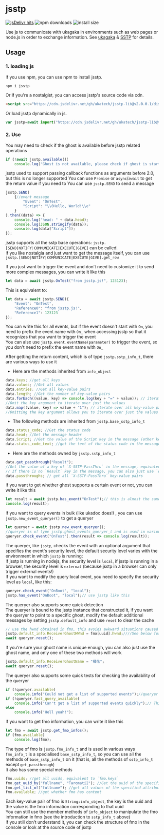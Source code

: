 # jsstp  

[![jsDelivr hits](https://img.shields.io/jsdelivr/gh/hm/ukatech/jsstp-lib?color=green)](https://www.jsdelivr.com/package/gh/ukatech/jsstp-lib)
![npm downloads](https://img.shields.io/npm/dm/jsstp?label=npm%20downloads)
![install size](https://packagephobia.now.sh/badge?p=jsstp)  

Use js to communicate with ukagaka in environments such as web pages or node.js in order to exchange information.
See [ukagaka](https://en.wikipedia.org/wiki/Ukagaka) & [SSTP](http://ssp.shillest.net/ukadoc/manual/spec_sstp.html) for details.

## Usage

### 1. loading js

If you use npm, you can use npm to install jsstp.

```shell
npm i jsstp
```

Or if you're a nostalgist, you can access jsstp's source code via cdn.

```html
<script src="https://cdn.jsdelivr.net/gh/ukatech/jsstp-lib@v2.0.0.1/dist/jsstp.min.js"></script>
```

Or load jsstp dynamically in js.

```javascript
var jsstp=await import("https://cdn.jsdelivr.net/gh/ukatech/jsstp-lib@v2.0.0.1/dist/jsstp.mjs").then(m=>m.jsstp);
```

### 2. Use

You may need to check if the ghost is available before jsstp related operations

```javascript
if (!await jsstp.available())
	console.log("Ghost is not available, please check if ghost is started");
```

jsstp used to support passing callback functions as arguments before 2.0, but this is no longer supported
You can use `Promise` or `async`/`await` to get the return value if you need to
You can use `jsstp.SEND` to send a message

```javascript
jsstp.SEND(
	{//event message
		"Event": "OnTest",
		"Script": "\\0Hello, World!\\e"
	}
).then((data) => {
	console.log("head: " + data.head);
	console.log(JSON.stringify(data));
	console.log(data["Script"]);
});
```

jsstp supports all the sstp base operations: `jsstp.[SEND|NOTIFY|COMMUNICATE|EXECUTE|GIVE]` can be called.  
If you like nostalgia and just want to get the message itself, you can use `jsstp.[SEND|NOTIFY|COMMUNICATE|EXECUTE|GIVE].get_row`  

If you just want to trigger the event and don't need to customize it to send more complex messages, you can write it like this

```javascript
let data = await jsstp.OnTest("from jsstp.js!", 123123);
```

This is equivalent to:

```javascript
let data = await jsstp.SEND({
	"Event": "OnTest",
	"Reference0": "from jsstp.js!",
	"Reference1": 123123
});
```

You can write this for all events, but if the event doesn't start with `On`, you need to prefix the event name with `On_` when accessing jsstp so that it recognizes that you want to trigger the event  
You can also use `jsstp.event.eventName(parameter)` to trigger the event, so you don't need to prefix the event name with `On_`  

After getting the return content, which is of type `jsstp.sstp_info_t`, there are various ways to use it  

- Here are the methods inherited from `info_object`

```javascript
data.keys; //get all keys
data.values; //Get all values
data.entries; //Get all key-value pairs
data.length; //Get the number of key-value pairs
data.forEach((value, key) => console.log(key + "=" + value)); // iterate through all key-value pairs: if the iteration function returns a value, that value will be updated to this key-value pair
//Omit the key argument to iterate over just the values
data.map((value, key) => value + "1"); // iterate over all key-value pairs and return an array of the values returned by the iterator function
//Omitting the key argument allows you to iterate over just the values
```

- The following methods are inherited from `jsstp.base_sstp_info_t`

```javascript
data.status_code; //Get the status code
data.head; //Get the message header
data.Script; //Get the value of the Script key in the message (other keys can also be obtained this way)
data.status_code_text; //get the text of the status code in the message header
```

- Here are the methods owned by `jsstp.sstp_info_t`

```javascript
data.get_passthrough("Result");
//Get the value of a key of `X-SSTP-PassThru` in the message, equivalent to `data["X-SSTP-PassThru-Result"]`
// If there is no `Result` key in the message, you can also just use `data.Result` or `data["Result"]` to get the value of `X-SSTP-PassThru-Result`: this might be cleaner
data.passthroughs; // get all `X-SSTP-PassThru` key-value pairs
```

If you want to get whether ghost supports a certain event or not, you can write it like this

```javascript
let result = await jsstp.has_event("OnTest");// this is almost the same as jsstp.event.Has_Event(event_name, security_level).then(({ Result }) => Result == "1")!
console.log(result);
```

If you want to query events in bulk (like ukadoc does!) , you can use `jsstp.new_event_queryer()` to get a queryer

```javascript
let queryer = await jsstp.new_event_queryer();
//queryer is of type jsstp.ghost_events_queryer_t and is used in various ways
queryer.check_event("OnTest").then(result => console.log(result));
```

The queryer, like `jsstp`, checks the event with an optional argument that specifies the event's security level, the default security level varies with the environment in which `jsstp` is running:  
If jsstp is running in nodejs, the security level is `local`, if jsstp is running in a browser, the security level is `external` (because jsstp in a browser can only trigger external events!)  
If you want to modify the query local event, you need to specify the security level as `local`, like this:  

```javascript
queryer.check_event("OnBoot", "local");
jsstp.has_event("OnBoot", "local");// use jsstp like this
```

The queryer also supports some quick detection  
The queryer is bound to the jsstp instance that constructed it, if you want the queryer to point to a specific ghost, modify the default additional messages by setting `jsstp.default_info` and use `reset` to clear the cache  

```javascript
// use the hwnd obtained in fmo, this avoids awkward situations caused by renaming
jsstp.default_info.ReceiverGhostHWnd = fmo[uuid].hwnd;////See below for how to get fmo, this is just an example
await queryer.reset();
```

If you're sure your ghost name is unique enough, you can also just use the ghost name, and only one of these two methods will work

```javascript
jsstp.default_info.ReceiverGhostName = "橘花";
await queryer.reset();
```

The queryer also supports some quick tests for checking the availability of the queryer

```javascript
if (!queryer.available)
	console.info("Could not get a list of supported events");//queryer is not available, you need to alert the user to update the ghost or give feedback to its author: jsstp uses the `Has_Event` event to check the availability of events, as does the ghost terminal.
if (!queryer.fast_query_available)
	console.info("Can't get a list of supported events quickly");// This won't affect usage, it will just cause a query request to be made for uncached events: if ghost supports `Get_Supported_Events` events the queryer will use it to get a list of events (which will be much faster!)
else
	console.info("Hell yeah!");
```

If you want to get fmo information, you can write it like this

```javascript
let fmo = await jsstp.get_fmo_infos();
if (fmo.available)
	console.log(fmo);
```

The type of fmo is `jsstp.fmo_info_t` and is used in various ways  
`fmo_info_t` is a specialised `base_sstp_info_t`, so you can use all the methods of `base_sstp_info_t` on it (that is, all the methods of `sstp_info_t` except `get_passthrough`)  
It also has some special methods  

```javascript
fmo.uuids; //get all uuids, equivalent to `fmo.keys`
fmo.get_uuid_by("fullname", "Taromati2"); //Get the uuid of the specified attribute value equal to the specified value
fmo.get_list_of("fullname"); //get all values of the specified attribute
fmo.available; //get whether fmo has content
```

Each key-value pair of fmo is `String:info_object`, the key is the uuid and the value is the fmo information corresponding to that uuid  
You can still use the member methods of `info_object` to manipulate the fmo information in fmo (see the introduction to `sstp_info_t` above)  
If you still don't understand it, you can check the structure of fmo in the console or look at the source code of jsstp  

